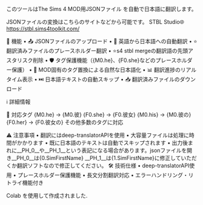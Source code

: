 
このツールはThe Sims 4 MOD用JSONファイル を自動で日本語に翻訳します。

JSONファイルの変換はこちらのサイトなどから可能です。
STBL Studio🌐https://stbl.sims4toolkit.com/

🔧 機能
• 📤 JSONファイルのアップロード
• 🔄 英語から日本語への自動翻訳
• ⭐ 翻訳済みファイルのプレースホルダー翻訳
• ⭐s4 stbl mergeの翻訳語の先頭アスタリスク削除
• 🛡️ タグ保護機能（{M0.he}、{F0.she}などのプレースホルダー保護）
• 📝 MOD固有のタグ置換による自然な日本語化
• 📊 翻訳進捗のリアルタイム表示
• ⏭️ 日本語テキストの自動スキップ
• 📥 翻訳済みファイルのダウンロード

ℹ️ 詳細情報

🎯 対応タグ
{M0.he} → {M0.彼}
{F0.she} → {F0.彼女}
{M0.his} → {M0.彼の}
{F0.her} → {F0.彼女の}
その他多数のタグに対応

⚠️ 注意事項
• 翻訳にはdeep-translatorAPIを使用
• 大容量ファイルは処理に時間がかかります
• 既に日本語のテキストは自動でスキップされます
• 出力後まれに__PH_0__や__PH_1__という表記になる場合があります。jsonファイルを開き__PH_0__は{0.SimFirstName} __PH_1__は{1.SimFirstName}に修正していただくか翻訳ソフトなので修正してください。
🛠️ 技術仕様
• deep-translatorAPI使用
• プレースホルダー保護機能
• 長文分割翻訳対応
• エラーハンドリング・リトライ機能付き

Colab を使用して作成されました.
